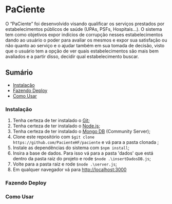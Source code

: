 # PaCiente
O “PaCiente” foi desenvolvido visando qualificar os serviços prestados por estabelecimentos públicos de saúde (UPAs, PSFs, Hospitais...). 
O sistema tem como objetivos expor indícios de corrupção nesses estabelecimentos dando ao usuário o poder para avaliar os mesmos e expor sua satisfação ou não quanto ao serviço e o ajudar também em sua tomada de decisão, visto que o usuário tem a opção de ver quais estabelecimentos são mais bem avaliados e a partir disso, decidir qual estabelecimento buscar.

## Sumário

- [Instalação](#instalação)
- [Fazendo Deploy](#fazendo-deploy)
- [Como Usar](#como-usar)

### Instalação

1. Tenha certeza de ter instalado o [Git](https://git-scm.com/downloads);
2. Tenha certeza de ter instalado o [Node.js](https://nodejs.org/en/download/);
3. Tenha certeza de ter instalado o [Mongo DB](https://www.mongodb.com/download-center#community) (Community Server);
4. Clone este repositório com `$git clone https://github.com/PacienteHF/paciente` e vá para a pasta clonada ;
5. Instale as dependências do sistema com `$npm install`;
6. Insira a base de dados. Para isso vá para a pasta 'dados' que está dentro da pasta raiz do projeto e rode `$node .\insertDadosDB.js`;
7. Volte para a pasta raiz e rode `$node .\server.js`;
8. Em qualquer navegador vá para [http://localhost:3000](#http://localhost:3000/)

### Fazendo Deploy



### Como Usar

